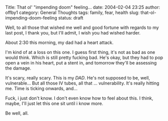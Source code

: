 Title: That ol' "impending doom" feeling...
date: 2004-02-04 23:25
author: offby1
category: General Thoughts
tags: family, fear, health
slug: that-ol-impending-doom-feeling
status: draft

Well, to all those that wished me well and good fortune with regards to my last post, I thank you, but I\'ll admit, I wish you had wished harder.

About 2:30 this morning, my dad had a heart attack.

I\'m kind of at a loss on this one. I guess first thing, it\'s not as bad as one would think. Which is still pretty fucking bad. He\'s okay, but they had to pop open a vein in his heart, put a stent in, and tomorrow they\'ll be assessing the damage.

It\'s scary, really scary. This is my *DAD*. He\'s not supposed to be, well, vulnerable\... But all those IV tubes, all that \... vulnerability. It\'s really hitting me. Time is ticking onwards, and\...

Fuck, i just don\'t know. I don\'t even know how to feel about this. I think, maybe, I\'ll just let this one sit until i know more.

Be well, all.
